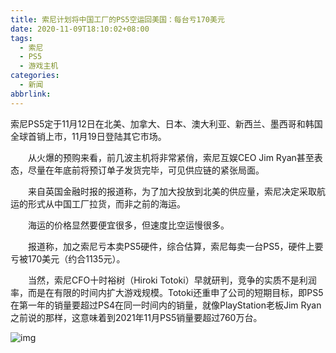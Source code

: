```yaml
---
title: 索尼计划将中国工厂的PS5空运回美国：每台亏170美元
date: 2020-11-09T18:10:02+08:00
tags:
  - 索尼
  - PS5
  - 游戏主机
categories:
  - 新闻
abbrlink:
---
```


索尼PS5定于11月12日在北美、加拿大、日本、澳大利亚、新西兰、墨西哥和韩国全球首销上市，11月19日登陆其它市场。

　　从火爆的预购来看，前几波主机将非常紧俏，索尼互娱CEO Jim Ryan甚至表态，尽量在年底前将预订单子发货完毕，可见供应链的紧张局面。

　　来自英国金融时报的报道称，为了加大投放到北美的供应量，索尼决定采取航运的形式从中国工厂拉货，而非之前的海运。

　　海运的价格显然要便宜很多，但速度比空运慢很多。

　　报道称，加之索尼亏本卖PS5硬件，综合估算，索尼每卖一台PS5，硬件上要亏被170美元（约合1135元）。

　　当然，索尼CFO十时裕树（Hiroki Totoki）早就研判，竞争的实质不是利润率，而是在有限的时间内扩大游戏规模。Totoki还重申了公司的短期目标，即PS5在第一年的销量要超过PS4在同一时间内的销量，就像PlayStation老板Jim Ryan之前说的那样，这意味着到2021年11月PS5销量要超过760万台。

![img](https://cdn.jsdelivr.net/gh/yakeing/Documentation@main/Hexo/images/5621-kcieywa0415112.jpg)